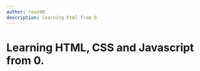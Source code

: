 ```yaml
---
author: rovo98
description: learning html from 0.
---
```


# Learning HTML, CSS and Javascript from 0.
